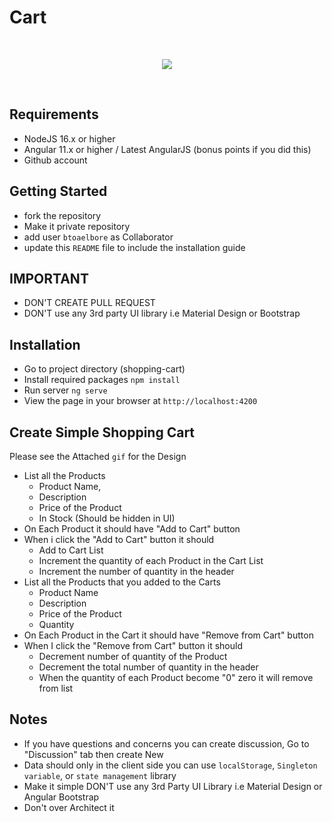 # Cart


<br>
<p align="center">
 <img src="https://i.imgur.com/OESQ8sq.gif"></img>
</p>

<br>

## Requirements
* NodeJS 16.x or higher
* Angular 11.x or higher / Latest AngularJS (bonus points if you did this)
* Github account

## Getting Started
* fork the repository
* Make it private repository
* add user `btoaelbore` as Collaborator
* update this `README` file to include the installation guide

## IMPORTANT
* DON'T CREATE PULL REQUEST
* DON'T use any 3rd party UI library i.e Material Design or Bootstrap

## Installation
* Go to project directory (shopping-cart)
* Install required packages `npm install`
* Run server `ng serve`
* View the page in your browser at `http://localhost:4200`

## Create Simple Shopping Cart 
Please see the Attached `gif` for the Design
* List all the Products 
  * Product Name, 
  * Description 
  * Price of the Product
  * In Stock (Should be hidden in UI)
* On Each Product it should have "Add to Cart" button
* When i click the "Add to Cart" button it should
  * Add to Cart List
  * Increment the quantity of each Product in the Cart List
  * Increment the number of quantity in the header 
* List all the Products that you added to the Carts 
  * Product Name
  * Description
  * Price of the Product
  * Quantity
* On Each Product in the Cart it should have "Remove from Cart" button
* When I click the "Remove from Cart" button it should 
  * Decrement number of quantity of the Product
  * Decrement the total number of quantity in the header
  * When the quantity of each Product become "0" zero it will remove from list


## Notes
* If you have questions and concerns you can create discussion, Go to "Discussion" tab then create New
* Data should only in the client side you can use `localStorage`, `Singleton variable`, or `state management` library
* Make it simple DON'T use any 3rd Party UI Library i.e Material Design or Angular Bootstrap
* Don't over Architect it


